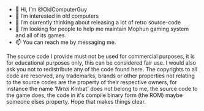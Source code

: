 - 👋 Hi, I’m @OldComputerGuy
- 👀 I’m interested in old computers
- 🌱 I’m currently thinking about releasing a lot of retro source-code
- 💞️ I’m looking for people to help me maintain Mophun gaming system and all of its games.
- 📫 You can reach me by messaging me.

The source code I provide must not be used for commercial purposes, it is for educational purposes only, this can be considered fair use.
I would also ask you not to redistribute any of the code found here. The copyrights to all code are reserved, any trademarks, brands or other
properties not relating to the source codes are the property of their respective owners, for instance the name 'M*rtal K*mbat' does not belong to me,
the source code to the game does, the code in it's compile binary form (the ROM) maybe someone elses property. Hope that makes things clear. 

<!---
OldComputerGuy's repository is a special intrest group for people interested in the history of games and game authoring systems.
--->
